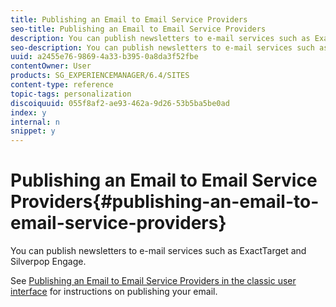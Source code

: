 ```yaml
---
title: Publishing an Email to Email Service Providers
seo-title: Publishing an Email to Email Service Providers
description: You can publish newsletters to e-mail services such as ExactTarget and Silverpop Engage
seo-description: You can publish newsletters to e-mail services such as ExactTarget and Silverpop Engage
uuid: a2455e76-9869-4a33-b395-0a8da3f52fbe
contentOwner: User
products: SG_EXPERIENCEMANAGER/6.4/SITES
content-type: reference
topic-tags: personalization
discoiquuid: 055f8af2-ae93-462a-9d26-53b5ba5be0ad
index: y
internal: n
snippet: y
---
```


# Publishing an Email to Email Service Providers{#publishing-an-email-to-email-service-providers}

You can publish newsletters to e-mail services such as ExactTarget and Silverpop Engage.

See [Publishing an Email to Email Service Providers in the classic user interface](../../../sites/classic-ui-authoring/using/classic-personalization-campaigns-email-newsletters.md) for instructions on publishing your email.
